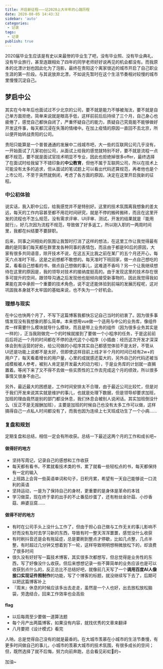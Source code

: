 ```yaml
--- 
title: 开启新征程———记2020上大半年的心路历程
date: 2020-08-05 14:43:32
sidebar: 'auto'
categories: 
 - 记录
tags: 
 - 记录
publish: true
---
```


2020届毕业生应该是有史以来最惨的毕业生了吧，没有毕业照、没有毕业典礼、没有毕业旅行，甚至连跟相处了四年的同学老师好好说再见的机会都没有。而我原本的北漂计划也因此化为了泡影，最终在贵阳这个离家很近的城市开启了自己职业生涯的第一阶段。与其说放弃北漂，不如说先暂时在这个生活节奏相对较慢的城市里慢慢沉淀自己。

## 梦启中公

其实在今年年后也面试过不少北京的公司，要不就是能力不够被淘汰，要不就是自己单方面拒绝，简单来说就是眼高手低，这样前前后后持续了三个月，自己身心也疲倦了，感觉自己都快自闭了，严重怀疑自己的能力，质疑自己究竟能不能够做好开发这件事，每天都沉浸在失落的情绪中。在加上疫情的原因一直回不去北京，所以便开始转战贵阳的公司。  

贵阳只能算是一个普普通通的发展中二线城市吧，大一些的互联网公司几乎没有，一开始面试了几家初创公司，从面试上给我的感觉就特别不好，要不就是流程一点都不规范，要不就是面试官技术明显不专业，因此也拒绝掉很多offer，最终选择了在面试时给我留下不错印象的**中公教育**，但他不属于互联网公司，所以在技术上可能没有太多的追求，但从面试的笔试题上可以看出代码还算规范，再者他也是个上市公司，不至于突然就倒闭，考虑了各方面的原因，决定在这里开启我新的征程。

### 中公初体验

说实话，我入职中公后，给我感觉并不是特别好。这里的技术氛围离我想象的差太远，每天的工作内容甚至都不用花时间研究，就是不停的搬砖搬砖，而且在这里开发的流程也不怎么规范，没有需求评审、UI评审、测试，开发的结果就是『能用就行』，好几次因为流程不规范，导致做了好多返工，所以刚入职的一两周时间里，我都在纠结要不要辞职。  

后来，同事之间相处的氛围让我暂时打消了这样的想法，在这里工作让我觉得最有趣的是同事们每天都在群里发各种同事的表情包，而且由于都是90后的原因，大家有很多共同语音，除开技术不说，在这五天比我之前在某厂的五个月还开心，每天六点准时下班，这是之前想都不敢想的。每天准时下班回家，做一点自己想吃的菜，看看自己想看的书，做点自己想做的事儿，这难道不香吗？另一个让我继续想待在这里的原因是，我的领导对技术的接纳度挺高的。由于发现这里的技术存在很多可提升的空间，跟领导沟通之后发现他也挺倾向接受新事物的，因此我觉得我如果能在其中承担一个重要的技术角色，说不定还能体验到前端的发展历程呢，这对巩固我本身就不太牢固的基础来说，也不失为一个好机会。

### 理想与现实

在中公也快两个月了，不写下这篇博客我都快忘记自己当时的初衷了。因为很多事情发现没有我想象的那么简单。本来想用vue做一个适用与中公的业务库，像组件库一样需要什么模块就导什么模块，而且是带上业务的组件（因为很多业务其实是一样的），正当我刚做完一个的时候就接到了要做一个小程序的任务，于是这前前后后将近一个月的时间都在不停的迭代这个小程序（小插曲：经历这次开发才深深体会到有运营的好处，给公司做的小程序其实自己都感觉体验不是太好，不管从UI还是功能上说都不是太好，但即使这样目前上线才半个月的时间已经有2w+的用户了，每天看着增长的用户量，心里的成就感还蛮大的，另外自己的代码还被当成模板被人参考，被别人肯定是开发最大的动力啦），于是业务库的计划就一直搁置着。等闲下来了又不得不去做一些实质性的工作去完成这个月的绩效，所以很多事情又很身不由己。  

另外，最近最大的困惑是，工作时间安排太不合理，由于最近公司比较忙，但是对于我们开发来说其实就是维护的事儿，也就是处理下数据，但是领导却要求加班，加班的理由竟然是别的部门都没休息，我们休息会被别人说闲话。其实加班倒没什么（反正不是无报酬加班），主要是加班的时候自己也没有太多工作可以做，这样搞得自己一点私人时间都没有了，而我也因为连续上七天班成功生了一个小病......

### 复盘和规划

定期复盘和总结，相信一定会有所收获。总结一下最近这两个月的工作和成长吧~  

#### 做得好的地方

- 坚持写周记，记录自己的感想和工作收获
- 每天都有看书，不累就看技术类的书，累了就看一些轻松点的书，每天都保持有一定的输入
- 上班路上会背一些英语单词和句子，日积月累，希望有一天自己能够说一口流利的英语
- 坚持运动，一是为了保持自己的身材，更重要的是身体是革命的本钱
- 学习做菜，现在终于拿的出手的不止番茄炒蛋了，还有粉丝金针菇、小炒香菇、麻婆豆腐......

#### 做得不好的地方

- 有时在公司手头上没什么工作了，但由于担心自己做与工作无关的事儿影响不好而没有及时去学习新的东西，导致有时一整天浑浑噩噩，感觉没什么收获
- 有时刷抖音还是会有拖延症，总是要刷到整点才停歇，比如几点整，几点半整，有时超过几分钟又想着到下一轮，这样导致明明想稍微放松下的，却浪费了很多时间
- 很久没有好好写一篇技术博客，其实很多次都想写，但总觉得是业务性的东西，写了好像没什么收获。但后来想想记录一些不算简单的业务应该也是可以收获到点什么的，反正总比不总结好吧，就像前几天写了一个**调用百度AI人像接口实现证件照制作**的功能，写了个博客的标题，就没继续写下去了，后期可以把这篇博客补上
- 『周末』休息的时候应该多出去走走，虽然是一个人也好，出去放松放松脑袋，劳逸结合，回来工作效率也会高些

#### flag

- 以后每周至少要做一道算法题
- 每个月产出两篇博客，如果没有内容，就找优秀的文章来翻译
- 八月要把《设计模式》看完

人呐，总是觉得自己没有的就是最香的。在大城市羡慕在小城市的生活节奏慢，有更多时间做自己的事儿，小城市的羡慕大城市的技术氛围，有很多成长的空间；但，既然选择了就不后悔，努力向前奔跑，总会看见彩虹🌈的~  

加油~

<Vssue  />